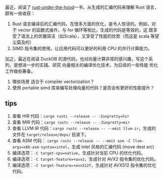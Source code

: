 最近，阅读了 [rust-under-the-hood](https://github.com/eventhelix/ruth)一书，从生成的汇编代码来理解 Rust 语言，颇有一些收获：
1. Rust 语言编译后的汇编代码，在很多方面的优化，是令人惊讶的。例如，对于 vector 的函数式操作，与 for 循环等相比，生成的代码是等效的，这
   既享受了语法上的优雅简洁（如Scala），又享受了性能的优势（而这是 scala 等望尘莫及的）
2. SIMD 指令集的使用，让应用代码可以更好的利用 CPU 的并行计算能力。

加之，最近在阅读 DuckDB 的源代码，也对向量计算非常的感兴趣，写这个系列，是想进一步的实践、研究 向量相关的编译优化技术，为后续的一些性能
优化工作做些筹备。

1. 哪些场景 适合于 compiler vectorization？
2. 使用 portable simd 库来编写处理向量的代码？是否会有更好的性能提升？

## tips
1. 查看 HIR 代码：`cargo rustc --release -- -Zunpretty=hir`
2. 查看 MIR 代码：`cargo rustc --release -- -Zunpretty=mir`
3. 查看 LLVM IR 代码：`cargo rustc --release -- --emit llvm-ir`，生成的文件在 `target/release/deps/` 目录下。
4. 查看 ASM 代码： `cargo rustc --release -- --emit asm -C llvm-args=x86-asm-syntax=intel`，生成 intel 风格的汇编代码 (move dest src)
5. 编译选项：`-C target-cpu=native`，生成针对当前 CPU 的优化代码。
6. 编译选项：`-C target-feature=+avx2`，生成针对 AVX2 指令集的优化代码。
7. 编译选项：`-C target-feature=+avx512f`，生成针对 AVX512 指令集的优化代码。

